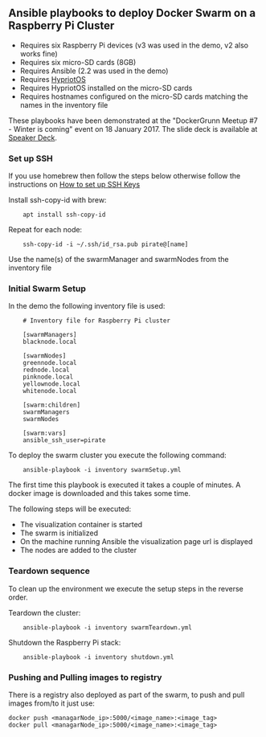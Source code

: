 Ansible playbooks to deploy Docker Swarm on a Raspberry Pi Cluster
-----------------------------------------------------------------------------

- Requires six Raspberry Pi devices (v3 was used in the demo, v2 also works fine)
- Requires six micro-SD cards (8GB)
- Requires Ansible (2.2 was used in the demo)
- Requires [HypriotOS](https://blog.hypriot.com/downloads/)
- Requires HypriotOS installed on the micro-SD cards
- Requires hostnames configured on the micro-SD cards matching the names in the inventory file


These playbooks have been demonstrated at the "DockerGrunn Meetup #7 - Winter is coming" event on 18 January 2017. The slide deck is available at [Speaker Deck](https://speakerdeck.com/tisgoud/dockergrunn-meetup-number-7-docker-swarm-on-a-raspberry-pi-cluster).

### Set up SSH

If you use homebrew then follow the steps below otherwise follow the instructions on [How to set up SSH Keys](https://www.digitalocean.com/community/tutorials/how-to-set-up-ssh-keys--2)

Install ssh-copy-id with brew:

		apt install ssh-copy-id

Repeat for each node:

		ssh-copy-id -i ~/.ssh/id_rsa.pub pirate@[name]

Use the name(s) of the swarmManager and swarmNodes from the inventory file

### Initial Swarm Setup

In the demo the following inventory file is used:

		# Inventory file for Raspberry Pi cluster

		[swarmManagers]
		blacknode.local

		[swarmNodes]
		greennode.local
		rednode.local
		pinknode.local
		yellownode.local
		whitenode.local

		[swarm:children]
		swarmManagers
		swarmNodes

		[swarm:vars]
		ansible_ssh_user=pirate

To deploy the swarm cluster you execute the following command:

		ansible-playbook -i inventory swarmSetup.yml

The first time this playbook is executed it takes a couple of minutes. A docker image is downloaded and this takes some time.

The following steps will be executed:

- The visualization container is started
- The swarm is initialized
- On the machine running Ansible the visualization page url is displayed
- The nodes are added to the cluster

### Teardown sequence

To clean up the environment we execute the setup steps in the reverse order.

Teardown the cluster:

		ansible-playbook -i inventory swarmTeardown.yml

Shutdown the Raspberry Pi stack:

		ansible-playbook -i inventory shutdown.yml

### Pushing and Pulling images to registry
There is a registry also deployed as part of the swarm, to push and pull images from/to it just use:

```
docker push <managarNode_ip>:5000/<image_name>:<image_tag>
docker pull <managarNode_ip>:5000/<image_name>:<image_tag>
```